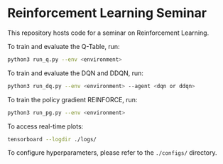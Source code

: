 # Reinforcement Learning Seminar

This repository hosts code for a seminar on Reinforcement Learning.

To train and evaluate the Q-Table, run:

```bash
python3 run_q.py --env <environment>
```

To train and evaluate the DQN and DDQN, run:

```bash
python3 run_dq.py --env <environment> --agent <dqn or ddqn>
```

To train the policy gradient REINFORCE, run:

```bash
python3 run_pg.py --env <environment>
```

To access real-time plots:

```bash
tensorboard --logdir ./logs/
```

To configure hyperparameters, please refer to the `./configs/` directory.



